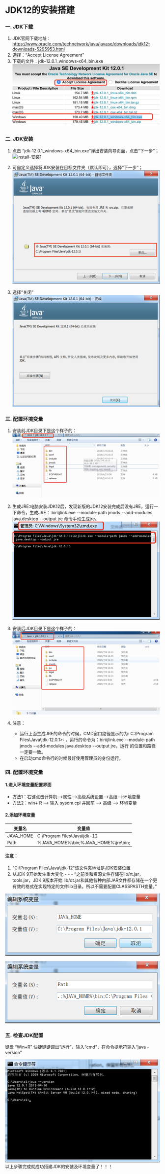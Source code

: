# JDK12的安装搭建

### 一. JDK下载
1. JDK官网下载地址：https://www.oracle.com/technetwork/java/javase/downloads/jdk12-downloads-5295953.html 
2. 选择：“Accept License Agreement” 
3. 下载的文件：jdk-12.0.1_windows-x64_bin.exe
![install-jdk12下载](../resource/jdk/install-jdk12下载.png)

### 二. JDK安装
1. 点击 “jdk-12.0.1_windows-x64_bin.exe”弹出安装向导页面，点击“下一步”；
![install-安装1](../resource/jdk/安装1.png)

2. 可自定义选择将JDK安装在目标文件夹（默认即可），选择“下一步”；
![install-安装2](../resource/jdk/install-安装2.png)

3. 选择“关闭”
![install-安装3](../resource/jdk/install-安装3.png)

### 三. 配置环境变量
1. 安装前JDK目录下是这个样子的：
![install-jdk安装目录](../resource/jdk/install-jdk安装目录.png)
2. 生成JRE:电脑安装JDK12后，发现新版的JDK12安装完成后没有JRE，运行一下命令，生成JRE： bin\jlink.exe --module-path jmods --add-modules java.desktop --output jre 命令手动生成jre。
![install-安装jre](../resource/jdk/install-安装jre.png)
3. 安装后JDK目录下是这个样子的：
![install-安装jre后的目录](../resource/jdk/install-安装jre后的目录.png)

4. 注意：
    * 运行上面生成JRE的命令的时候，CMD窗口路径显示的为: C:\Program Files\Java\jdk-12.0.1>: ，运行的命令为：bin\jlink.exe --module-path jmods --add-modules java.desktop --output jre，运行 的位置和路径一定要一致。
    * 在启动cmd命令行的时候最好使用管理员的身份运行。

### 四. 配置环境变量

#### 1.进入环境变量配置界面

- 方法1：右键点击计算机–>属性–>高级系统设置–>高级–>环境变量
- 方法2：win+ R –> 输入 sysdm.cpl 并回车 –> 高级 –> 环境变量

#### 2.添加环境变量

| 变量名    | 变量值                               |
| --------- | ------------------------------------ |
| JAVA_HOME | C:\Program Files\Java\jdk-12         |
| Path      | %JAVA_HOME%\bin;%JAVA_HOME%\jre\bin; |

#### 注意：
1. "C:\Program Files\Java\jdk-12"该文件夹地址是JDK安装位置
2. 从JDK 9开始发生重大变化 - - - “之前类和资源文件存储在lib/rt.jar， tools.jar，JDK 9版本开始 lib/dt.jar和其他各种内部JAR文件都存储在一个更有效的格式在实现特定的文件lib目录。所以不需要配置CLASSPASTH变量。”

![install-环境变量1](../resource/jdk/install-环境变量1.png)

![install-环境变量2](../resource/jdk/install-环境变量2.png)

### 五. 检查JDK配置
键盘 “Win+R” 快捷键键调出“运行”，输入“cmd”，在命令提示符输入“java -version”

![install-检测jdk是否安装成功](../resource/jdk/install-检测jdk是否安装成功.png)
以上步骤完成就成功搭建JDK的安装及环境变量了！！！
